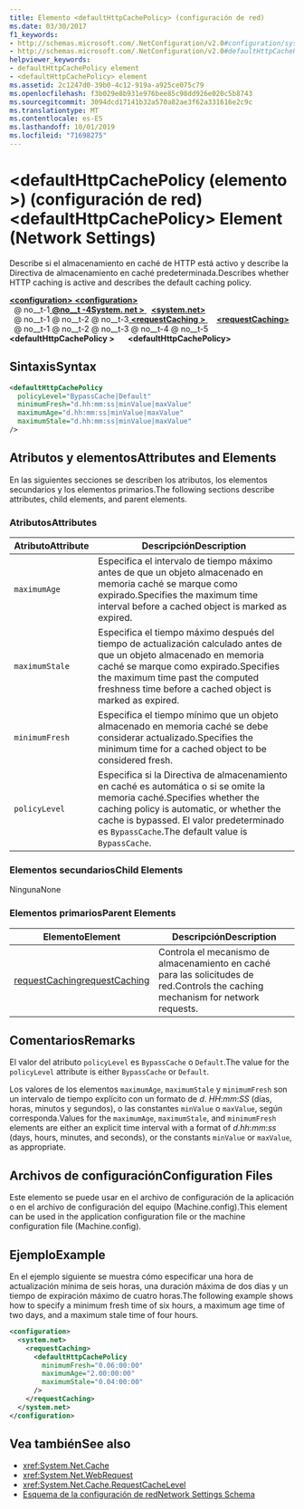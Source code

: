 ```yaml
---
title: Elemento <defaultHttpCachePolicy> (configuración de red)
ms.date: 03/30/2017
f1_keywords:
- http://schemas.microsoft.com/.NetConfiguration/v2.0#configuration/system.net/requestCaching/defaultHttpCachePolicy
- http://schemas.microsoft.com/.NetConfiguration/v2.0#defaultHttpCachePolicy
helpviewer_keywords:
- defaultHttpCachePolicy element
- <defaultHttpCachePolicy> element
ms.assetid: 2c1247d0-39b0-4c12-919a-a925ce075c79
ms.openlocfilehash: f3b029e8b931e976bee85c98dd926e020c5b8743
ms.sourcegitcommit: 3094dcd17141b32a570a82ae3f62a331616e2c9c
ms.translationtype: MT
ms.contentlocale: es-ES
ms.lasthandoff: 10/01/2019
ms.locfileid: "71698275"
---
```

# <a name="defaulthttpcachepolicy-element-network-settings"></a><span data-ttu-id="9fe20-102">\<defaultHttpCachePolicy (elemento >) (configuración de red)</span><span class="sxs-lookup"><span data-stu-id="9fe20-102">\<defaultHttpCachePolicy> Element (Network Settings)</span></span>
<span data-ttu-id="9fe20-103">Describe si el almacenamiento en caché de HTTP está activo y describe la Directiva de almacenamiento en caché predeterminada.</span><span class="sxs-lookup"><span data-stu-id="9fe20-103">Describes whether HTTP caching is active and describes the default caching policy.</span></span>  
  
[<span data-ttu-id="9fe20-104"> **\<configuration>** </span><span class="sxs-lookup"><span data-stu-id="9fe20-104">**\<configuration>**</span></span>](../configuration-element.md)  
<span data-ttu-id="9fe20-105">&nbsp; @ no__t-1[ **@no__t -4System. net >** ](system-net-element-network-settings.md)</span><span class="sxs-lookup"><span data-stu-id="9fe20-105">&nbsp;&nbsp;[**\<system.net>**](system-net-element-network-settings.md)</span></span>  
<span data-ttu-id="9fe20-106">&nbsp; @ no__t-1 @ no__t-2 @ no__t-3[ **\<requestCaching >** ](requestcaching-element-network-settings.md)</span><span class="sxs-lookup"><span data-stu-id="9fe20-106">&nbsp;&nbsp;&nbsp;&nbsp;[**\<requestCaching>**](requestcaching-element-network-settings.md)</span></span>  
<span data-ttu-id="9fe20-107">&nbsp; @ no__t-1 @ no__t-2 @ no__t-3 @ no__t-4 @ no__t-5 **\<defaultHttpCachePolicy >**</span><span class="sxs-lookup"><span data-stu-id="9fe20-107">&nbsp;&nbsp;&nbsp;&nbsp;&nbsp;&nbsp;**\<defaultHttpCachePolicy>**</span></span>  
  
## <a name="syntax"></a><span data-ttu-id="9fe20-108">Sintaxis</span><span class="sxs-lookup"><span data-stu-id="9fe20-108">Syntax</span></span>  
  
```xml  
<defaultHttpCachePolicy  
  policyLevel="BypassCache|Default"  
  minimumFresh="d.hh:mm:ss|minValue|maxValue"  
  maximumAge="d.hh:mm:ss|minValue|maxValue"  
  maximumStale="d.hh:mm:ss|minValue|maxValue"  
/>  
```  
  
## <a name="attributes-and-elements"></a><span data-ttu-id="9fe20-109">Atributos y elementos</span><span class="sxs-lookup"><span data-stu-id="9fe20-109">Attributes and Elements</span></span>  
 <span data-ttu-id="9fe20-110">En las siguientes secciones se describen los atributos, los elementos secundarios y los elementos primarios.</span><span class="sxs-lookup"><span data-stu-id="9fe20-110">The following sections describe attributes, child elements, and parent elements.</span></span>  
  
### <a name="attributes"></a><span data-ttu-id="9fe20-111">Atributos</span><span class="sxs-lookup"><span data-stu-id="9fe20-111">Attributes</span></span>  
  
|<span data-ttu-id="9fe20-112">Atributo</span><span class="sxs-lookup"><span data-stu-id="9fe20-112">Attribute</span></span>|<span data-ttu-id="9fe20-113">Descripción</span><span class="sxs-lookup"><span data-stu-id="9fe20-113">Description</span></span>|  
|---------------|-----------------|  
|`maximumAge`|<span data-ttu-id="9fe20-114">Especifica el intervalo de tiempo máximo antes de que un objeto almacenado en memoria caché se marque como expirado.</span><span class="sxs-lookup"><span data-stu-id="9fe20-114">Specifies the maximum time interval before a cached object is marked as expired.</span></span>|  
|`maximumStale`|<span data-ttu-id="9fe20-115">Especifica el tiempo máximo después del tiempo de actualización calculado antes de que un objeto almacenado en memoria caché se marque como expirado.</span><span class="sxs-lookup"><span data-stu-id="9fe20-115">Specifies the maximum time past the computed freshness time before a cached object is marked as expired.</span></span>|  
|`minimumFresh`|<span data-ttu-id="9fe20-116">Especifica el tiempo mínimo que un objeto almacenado en memoria caché se debe considerar actualizado.</span><span class="sxs-lookup"><span data-stu-id="9fe20-116">Specifies the minimum time for a cached object to be considered fresh.</span></span>|  
|`policyLevel`|<span data-ttu-id="9fe20-117">Especifica si la Directiva de almacenamiento en caché es automática o si se omite la memoria caché.</span><span class="sxs-lookup"><span data-stu-id="9fe20-117">Specifies whether the caching policy is automatic, or whether the cache is bypassed.</span></span> <span data-ttu-id="9fe20-118">El valor predeterminado es `BypassCache`.</span><span class="sxs-lookup"><span data-stu-id="9fe20-118">The default value is `BypassCache`.</span></span>|  
  
### <a name="child-elements"></a><span data-ttu-id="9fe20-119">Elementos secundarios</span><span class="sxs-lookup"><span data-stu-id="9fe20-119">Child Elements</span></span>  
 <span data-ttu-id="9fe20-120">Ninguna</span><span class="sxs-lookup"><span data-stu-id="9fe20-120">None</span></span>  
  
### <a name="parent-elements"></a><span data-ttu-id="9fe20-121">Elementos primarios</span><span class="sxs-lookup"><span data-stu-id="9fe20-121">Parent Elements</span></span>  
  
|<span data-ttu-id="9fe20-122">Elemento</span><span class="sxs-lookup"><span data-stu-id="9fe20-122">Element</span></span>|<span data-ttu-id="9fe20-123">Descripción</span><span class="sxs-lookup"><span data-stu-id="9fe20-123">Description</span></span>|  
|-------------|-----------------|  
|[<span data-ttu-id="9fe20-124">requestCaching</span><span class="sxs-lookup"><span data-stu-id="9fe20-124">requestCaching</span></span>](requestcaching-element-network-settings.md)|<span data-ttu-id="9fe20-125">Controla el mecanismo de almacenamiento en caché para las solicitudes de red.</span><span class="sxs-lookup"><span data-stu-id="9fe20-125">Controls the caching mechanism for network requests.</span></span>|  
  
## <a name="remarks"></a><span data-ttu-id="9fe20-126">Comentarios</span><span class="sxs-lookup"><span data-stu-id="9fe20-126">Remarks</span></span>  
 <span data-ttu-id="9fe20-127">El valor del atributo `policyLevel` es `BypassCache` o `Default`.</span><span class="sxs-lookup"><span data-stu-id="9fe20-127">The value for the `policyLevel` attribute is either `BypassCache` or `Default`.</span></span>  
  
 <span data-ttu-id="9fe20-128">Los valores de los elementos `maximumAge`, `maximumStale` y `minimumFresh` son un intervalo de tiempo explícito con un formato de *d*. *HH*:*mm*:*SS* (días, horas, minutos y segundos), o las constantes `minValue` o `maxValue`, según corresponda.</span><span class="sxs-lookup"><span data-stu-id="9fe20-128">Values for the `maximumAge`, `maximumStale`, and `minimumFresh` elements are either an explicit time interval with a format of *d*.*hh*:*mm*:*ss* (days, hours, minutes, and seconds), or the constants `minValue` or `maxValue`, as appropriate.</span></span>  
  
## <a name="configuration-files"></a><span data-ttu-id="9fe20-129">Archivos de configuración</span><span class="sxs-lookup"><span data-stu-id="9fe20-129">Configuration Files</span></span>  
 <span data-ttu-id="9fe20-130">Este elemento se puede usar en el archivo de configuración de la aplicación o en el archivo de configuración del equipo (Machine.config).</span><span class="sxs-lookup"><span data-stu-id="9fe20-130">This element can be used in the application configuration file or the machine configuration file (Machine.config).</span></span>  
  
## <a name="example"></a><span data-ttu-id="9fe20-131">Ejemplo</span><span class="sxs-lookup"><span data-stu-id="9fe20-131">Example</span></span>  
 <span data-ttu-id="9fe20-132">En el ejemplo siguiente se muestra cómo especificar una hora de actualización mínima de seis horas, una duración máxima de dos días y un tiempo de expiración máximo de cuatro horas.</span><span class="sxs-lookup"><span data-stu-id="9fe20-132">The following example shows how to specify a minimum fresh time of six hours, a maximum age time of two days, and a maximum stale time of four hours.</span></span>  
  
```xml  
<configuration>  
  <system.net>  
    <requestCaching>  
      <defaultHttpCachePolicy  
        minimumFresh="0.06:00:00"  
        maximumAge="2.00:00:00"  
        maximumStale="0.04:00:00"
      />  
    </requestCaching>  
  </system.net>  
</configuration>  
```  
  
## <a name="see-also"></a><span data-ttu-id="9fe20-133">Vea también</span><span class="sxs-lookup"><span data-stu-id="9fe20-133">See also</span></span>

- <xref:System.Net.Cache>
- <xref:System.Net.WebRequest>
- <xref:System.Net.Cache.RequestCacheLevel>
- [<span data-ttu-id="9fe20-134">Esquema de la configuración de red</span><span class="sxs-lookup"><span data-stu-id="9fe20-134">Network Settings Schema</span></span>](index.md)
